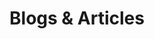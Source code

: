---
title: "Blogs & Articles"
blogs:
  [
      {
          id: 1,
          title: "How Technology Is Changing Health Care in India",
          description: "Lorem ipsum dolor sit amet, consectetur adipiscing elit. Et, venenatis sit urna, purus non egestas. Turpis condimentum convallis donec est ut nisi urna, nec.",
          date: "14 March 2021",
          image: "../assets/blog1.png"
      },
      {
          id: 2,
          title: "How Technology Is Changing Health Care in India",
          description: "Lorem ipsum dolor sit amet, consectetur adipiscing elit. Et, venenatis sit urna, purus non egestas. Turpis condimentum convallis donec est ut nisi urna, nec.",
          date: "14 March 2021",
          image: "../assets/blog2.png"
      },
      {
          id: 3,
          title: "How Technology Is Changing Health Care in India",
          description: "Lorem ipsum dolor sit amet, consectetur adipiscing elit. Et, venenatis sit urna, purus non egestas. Turpis condimentum convallis donec est ut nisi urna, nec.",
          date: "14 March 2021",
          image: "../assets/blog3.png"
      },
  ]
---